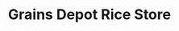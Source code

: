 ---
title: "Grains Depot Rice Store"
url: /imus-city/grains-depot-rice-store/
shop: Lebensmittel
---